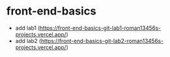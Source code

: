 # front-end-basics
- add lab1 (https://front-end-basics-git-lab1-roman13456s-projects.vercel.app/)
- add lab2 (https://front-end-basics-git-lab2-roman13456s-projects.vercel.app/)